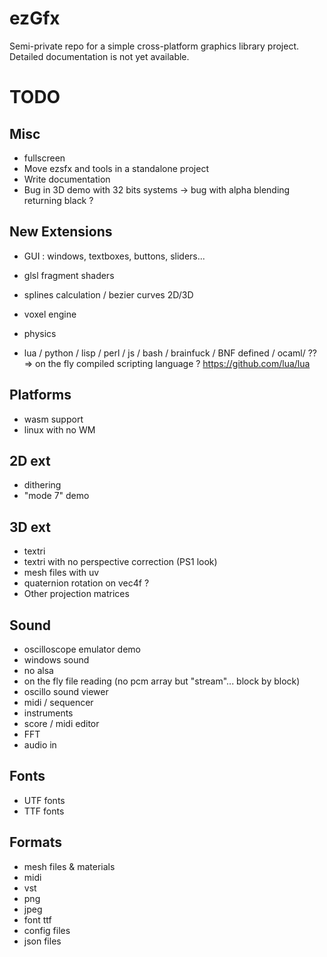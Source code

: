 ezGfx
=====


Semi-private repo for a simple cross-platform graphics library project.
Detailed documentation is not yet available. 



TODO
====

## Misc

* fullscreen
* Move ezsfx and tools in a standalone project
* Write documentation
* Bug in 3D demo with 32 bits systems -> bug with alpha blending returning black ?



## New Extensions

* GUI : windows, textboxes, buttons, sliders...
* glsl fragment shaders
* splines calculation / bezier curves 2D/3D
* voxel engine
* physics

* lua / python / lisp / perl / js / bash / brainfuck / BNF defined / ocaml/ ??
	=> on the fly compiled scripting language ?
	https://github.com/lua/lua
	




## Platforms

* wasm support
* linux with no WM


## 2D ext

* dithering
* "mode 7" demo


## 3D ext

* textri 
* textri with no perspective correction (PS1 look)
* mesh files with uv
* quaternion rotation on vec4f ?
* Other projection matrices


## Sound

* oscilloscope emulator demo
* windows sound
* no alsa
* on the fly file reading (no pcm array but "stream"... block by block)
* oscillo sound viewer
* midi / sequencer
* instruments
* score / midi editor
* FFT
* audio in


## Fonts

* UTF fonts
* TTF fonts

## Formats

* mesh files & materials
* midi
* vst
* png
* jpeg
* font ttf
* config files
* json files

